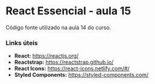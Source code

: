 # React Essencial - aula 15

Código fonte utilizado na aula 14 do curso.

### Links úteis

- **React:** https://reactjs.org/
- **Reactstrap:** https://reactstrap.github.io/
- **React Icons:** https://react-icons.netlify.com/#/
- **Styled Components:** https://styled-components.com/
